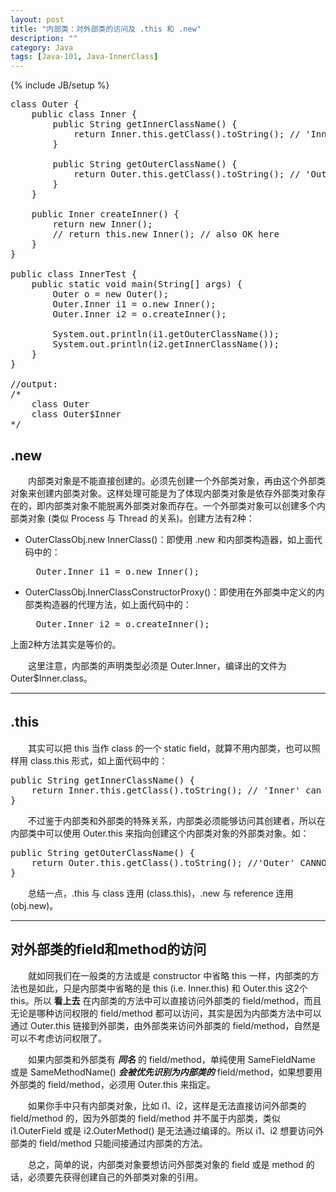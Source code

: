 ```yaml
---
layout: post
title: "内部类：对外部类的访问及 .this 和 .new"
description: ""
category: Java
tags: [Java-101, Java-InnerClass]
---
```

{% include JB/setup %}

<pre class="prettyprint linenums">
class Outer {   
	public class Inner {   
		public String getInnerClassName() {   
			return Inner.this.getClass().toString(); // 'Inner' can be omitted here   
		}  
		  
		public String getOuterClassName() {   
			return Outer.this.getClass().toString(); // 'Outer' CANNOT be omitted here   
		}   
	}   
	  
	public Inner createInner() {   
		return new Inner(); 
		// return this.new Inner(); // also OK here   
	}   
}   
  
public class InnerTest {   
	public static void main(String[] args) {   
		Outer o = new Outer();   
		Outer.Inner i1 = o.new Inner();   
		Outer.Inner i2 = o.createInner();   
		  
		System.out.println(i1.getOuterClassName());   
		System.out.println(i2.getInnerClassName());   
	}   
}   
  
//output:   
/*  
	class Outer 
	class Outer$Inner  
*/  
</pre>

## .new

　　内部类对象是不能直接创建的。必须先创建一个外部类对象，再由这个外部类对象来创建内部类对象。这样处理可能是为了体现内部类对象是依存外部类对象存在的，即内部类对象不能脱离外部类对象而存在。一个外部类对象可以创建多个内部类对象 (类似 Process 与 Thread 的关系)。创建方法有2种：  

* OuterClassObj.new InnerClass()：即使用 \.new 和内部类构造器，如上面代码中的：
    <pre class="prettyprint linenums">
	Outer.Inner i1 = o.new Inner(); </pre>
* OuterClassObj.InnerClassConstructorProxy()：即使用在外部类中定义的内部类构造器的代理方法，如上面代码中的：
    <pre class="prettyprint linenums">
    Outer.Inner i2 = o.createInner(); </pre>
 
上面2种方法其实是等价的。  

　　这里注意，内部类的声明类型必须是 Outer.Inner，编译出的文件为 Outer$Inner.class。

---

## .this　　

　　其实可以把 this 当作 class 的一个 static field，就算不用内部类，也可以照样用 class.this 形式，如上面代码中的：  

<pre class="prettyprint linenums">
public String getInnerClassName() {   
	return Inner.this.getClass().toString(); // 'Inner' can be omitted here   
}  
</pre>

　　不过鉴于内部类和外部类的特殊关系，内部类必须能够访问其创建者，所以在内部类中可以使用 Outer.this 来指向创建这个内部类对象的外部类对象。如： 

<pre class="prettyprint linenums">
public String getOuterClassName() {   
	return Outer.this.getClass().toString(); //'Outer' CANNOT be omitted here   
}  
</pre>
 
　　总结一点，\.this 与 class 连用 (class.this)，\.new 与 reference 连用 (obj.new)。 

---

## 对外部类的field和method的访问　　

　　就如同我们在一般类的方法或是 constructor 中省略 this 一样，内部类的方法也是如此，只是内部类中省略的是 this (i.e. Inner.this) 和 Outer.this 这2个 this。所以 **看上去** 在内部类的方法中可以直接访问外部类的 field/method，而且无论是哪种访问权限的 field/method 都可以访问，其实是因为内部类方法中可以通过 Outer.this 链接到外部类，由外部类来访问外部类的 field/method，自然是可以不考虑访问权限了。  

　　如果内部类和外部类有 _**同名**_ 的 field/method，单纯使用 SameFieldName 或是 SameMethodName() _**会被优先识别为内部类的**_ field/method，如果想要用外部类的 field/method，必须用 Outer.this 来指定。  

　　如果你手中只有内部类对象，比如 i1、i2，这样是无法直接访问外部类的 field/method 的，因为外部类的 field/method 并不属于内部类，类似 i1.OuterField 或是 i2.OuterMethod() 是无法通过编译的。所以 i1、i2 想要访问外部类的 field/method 只能间接通过内部类的方法。  

　　总之，简单的说，内部类对象要想访问外部类对象的 field 或是 method 的话，必须要先获得创建自己的外部类对象的引用。